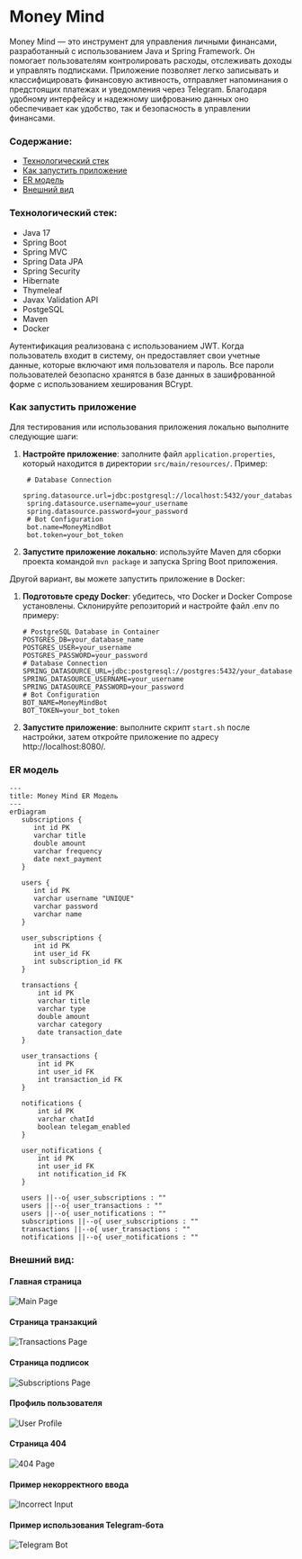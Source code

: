 # Money Mind

Money Mind — это инструмент для управления личными финансами, разработанный с использованием Java и Spring Framework. Он
помогает пользователям контролировать расходы, отслеживать доходы и управлять подписками. Приложение позволяет легко
записывать и классифицировать финансовую активность, отправляет напоминания о предстоящих платежах и уведомления через
Telegram. Благодаря удобному интерфейсу и надежному шифрованию данных оно обеспечивает как удобство, так и безопасность
в управлении финансами.

### Содержание:
- [Технологический стек](#технологический-стек)
- [Как запустить приложение](#как-запустить-приложение)
- [ER модель](#er-модель)
- [Внешний вид](#внешний-вид)

### Технологический стек:

- Java 17
- Spring Boot
- Spring MVC
- Spring Data JPA
- Spring Security
- Hibernate
- Thymeleaf
- Javax Validation API
- PostgeSQL
- Maven
- Docker

Аутентификация реализована с использованием JWT. Когда пользователь входит в
систему, он предоставляет свои учетные данные, которые включают имя пользователя и пароль. Все пароли пользователей
безопасно хранятся в базе данных в зашифрованной форме с использованием хеширования BCrypt.

### Как запустить приложение

Для тестирования или использования приложения локально выполните следующие шаги:

1. **Настройте приложение**: заполните файл `application.properties`, который находится в директории
   `src/main/resources/`.
   Пример:

   ```properties
    # Database Connection
    spring.datasource.url=jdbc:postgresql://localhost:5432/your_database_name
    spring.datasource.username=your_username
    spring.datasource.password=your_password
    # Bot Configuration
    bot.name=MoneyMindBot
    bot.token=your_bot_token
    ```

2. **Запустите приложение локально**: используйте Maven для сборки проекта командой `mvn package` и запуска Spring Boot
   приложения.

Другой вариант, вы можете запустить приложение в Docker:

1. **Подготовьте среду Docker**: убедитесь, что Docker и Docker Compose установлены. Склонируйте репозиторий и настройте
   файл .env по примеру:

   ```properties
   # PostgreSQL Database in Container
   POSTGRES_DB=your_database_name
   POSTGRES_USER=your_username
   POSTGRES_PASSWORD=your_password
   # Database Connection
   SPRING_DATASOURCE_URL=jdbc:postgresql://postgres:5432/your_database_name
   SPRING_DATASOURCE_USERNAME=your_username
   SPRING_DATASOURCE_PASSWORD=your_password
   # Bot Configuration
   BOT_NAME=MoneyMindBot
   BOT_TOKEN=your_bot_token
   ```

2. **Запустите приложение**: выполните скрипт `start.sh` после настройки, затем откройте приложение по
   адресу http://localhost:8080/.

### ER модель

```mermaid
---
title: Money Mind ER Модель
---
erDiagram
   subscriptions {
      int id PK
      varchar title
      double amount
      varchar frequency
      date next_payment
   }

   users {
      int id PK
      varchar username "UNIQUE"
      varchar password
      varchar name
   }

   user_subscriptions {
      int id PK
      int user_id FK
      int subscription_id FK
   }
   
   transactions {
       int id PK
       varchar title
       varchar type
       double amount
       varchar category
       date transaction_date
   }
   
   user_transactions {
       int id PK
       int user_id FK
       int transaction_id FK
   }
   
   notifications {
       int id PK
       varchar chatId
       boolean telegam_enabled
   }
   
   user_notifications {
       int id PK
       int user_id FK
       int notification_id FK
   }

   users ||--o{ user_subscriptions : ""
   users ||--o{ user_transactions : ""
   users ||--o{ user_notifications : ""
   subscriptions ||--o{ user_subscriptions : ""
   transactions ||--o{ user_transactions : ""
   notifications ||--o{ user_notifications : ""
```

### Внешний вид:

#### Главная страница

![Main Page](./misc/main_page.png)

#### Страница транзакций

![Transactions Page](./misc/transactions_page.png)

#### Страница подписок

![Subscriptions Page](./misc/subscriptions_page.png)

#### Профиль пользователя

![User Profile](./misc/user_profile.png)

#### Страница 404

![404 Page](./misc/404_page.png)

#### Пример некорректного ввода

![Incorrect Input](./misc/incorrect_input.png)

#### Пример использования Telegram-бота

![Telegram Bot](./misc/telegram_bot.png)